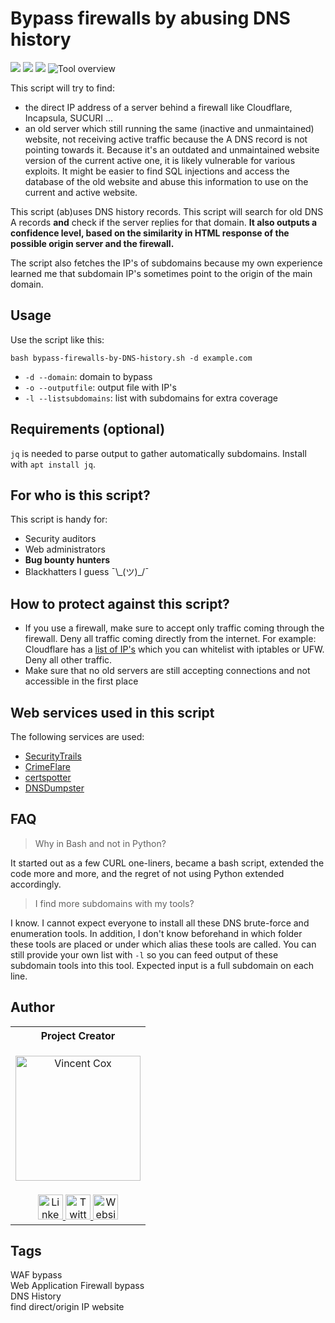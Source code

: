 # Bypass firewalls by abusing DNS history
![](https://img.shields.io/github/issues/vincentcox/bypass-firewalls-by-DNS-history.svg) ![](https://img.shields.io/github/license/vincentcox/bypass-firewalls-by-DNS-history.svg) ![](https://img.shields.io/badge/Mac%20%26%20Linux-Compatible-green.svg)
![Tool overview](https://i.imgur.com/Y397Gjo.png)

This script will try to find:
- the direct IP address of a server behind a firewall like Cloudflare, Incapsula, SUCURI ...
- an old server which still running the same (inactive and unmaintained) website, not receiving active traffic because the A DNS record is not pointing towards it. Because it's an outdated and unmaintained website version of the current active one, it is likely vulnerable for various exploits. It might be easier to find SQL injections and access the database of the old website and abuse this information to use on the current and active website.

This script (ab)uses DNS history records. This script will search for old DNS A records **and** check if the server replies for that domain.
__It also outputs a confidence level, based on the similarity in HTML response of the possible origin server and the firewall.__

The script also fetches the IP's of subdomains because my own experience learned me that subdomain IP's sometimes point to the origin of the main domain.

## Usage
Use the script like this:

`bash bypass-firewalls-by-DNS-history.sh -d example.com`

* `-d --domain`: domain to bypass
* `-o --outputfile`: output file with IP's
* `-l --listsubdomains`: list with subdomains for extra coverage

## Requirements (optional)
`jq` is needed to parse output to gather automatically subdomains.
Install with `apt install jq`.

## For who is this script?
This script is handy for:
- Security auditors
- Web administrators
- __Bug bounty hunters__
- Blackhatters I guess ¯\\\_(ツ)\_/¯

## How to protect against this script?
- If you use a firewall, make sure to accept only traffic coming through the firewall. Deny all traffic coming directly from the internet. For example: Cloudflare has a [list of IP's](https://www.cloudflare.com/ips/) which you can whitelist with iptables or UFW. Deny all other traffic.
- Make sure that no old servers are still accepting connections and not accessible in the first place

## Web services used in this script
The following services are used:
- [SecurityTrails](https://securitytrails.com)
- [CrimeFlare](http://crimeflare.org:82/)
- [certspotter](https://certspotter.com)
- [DNSDumpster](https://dnsdumpster.com/)

## FAQ
> Why in Bash and not in Python?

It started out as a few CURL one-liners, became a bash script, extended the code more and more, and the regret of not using Python extended accordingly.

> I find more subdomains with my tools?

I know. I cannot expect everyone to install all these DNS brute-force and enumeration tools. In addition, I don't know beforehand in which folder these tools are placed or under which alias these tools are called. You can still provide your own list with `-l` so you can feed output of these subdomain tools into this tool. Expected input is a full subdomain on each line.
## Author

<table>
  <tr>
    <th><center>Project Creator</center></th>
  </tr>
  <tr>
    <td>
    <p align="center"><img src="https://github.com/vincentcox/StaCoAn/raw/master/resources/authors/vincentcox.jpg" alt="Vincent Cox" width="200px"/></p>
    </td>
  </tr>
  <tr>
    <td>
      <div align="center">
        <a href="https://www.linkedin.com/in/ivincentcox/">
          <img src="https://cdnjs.cloudflare.com/ajax/libs/foundicons/3.0.0/svgs/fi-social-linkedin.svg" alt="LinkedIn" width="40px"/>
        </a>
        <a href="https://twitter.com/vincentcox_be">
          <img src="https://cdnjs.cloudflare.com/ajax/libs/foundicons/3.0.0/svgs/fi-social-twitter.svg" alt="Twitter" width="40px"/>
        </a>
        <a href="https://vincentcox.com">
          <img src="https://cdnjs.cloudflare.com/ajax/libs/foundicons/3.0.0/svgs/fi-web.svg" alt="Website" width="40px"/>
        </a>
      </div>
    </td>
  </tr>
</table>

## Tags
WAF bypass<br>
Web Application Firewall bypass<br>
DNS History<br>
find direct/origin IP website
